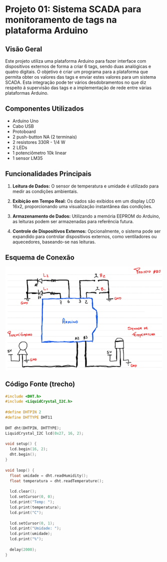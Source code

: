 # Projeto 01: Sistema SCADA para monitoramento de tags na plataforma Arduino

## Visão Geral

Este projeto utiliza uma plataforma Arduino para fazer interface com dispositivos externos de forma a criar 6 tags, sendo duas analógicas e quatro digitais. O objetivo é criar um programa para a plataforma que permita obter os valores das tags e enviar estes valores para um sistema SCADA.
Esta integração pode ter vários desdobramentos no que diz respeito á supervisão das tags e a implementação de rede entre várias plataformas Arduino.

## Componentes Utilizados

- Arduino Uno
- Cabo USB
- Protoboard
- 2 push-button NA (2 terminais)
- 2 resistores 330R - 1/4 W
- 2 LEDs
- 1 potenciômetro 10k linear
- 1 sensor LM35

## Funcionalidades Principais

1. **Leitura de Dados:** O sensor de temperatura e umidade é utilizado para medir as condições ambientais.

2. **Exibição em Tempo Real:** Os dados são exibidos em um display LCD 16x2, proporcionando uma visualização instantânea das condições.

3. **Armazenamento de Dados:** Utilizando a memória EEPROM do Arduino, as leituras podem ser armazenadas para referência futura.

4. **Controle de Dispositivos Externos:** Opcionalmente, o sistema pode ser expandido para controlar dispositivos externos, como ventiladores ou aquecedores, baseando-se nas leituras.

## Esquema de Conexão

![Esquema de Conexão](esquema_conexao.png)

## Código Fonte (trecho)

```cpp
#include <DHT.h>
#include <LiquidCrystal_I2C.h>

#define DHTPIN 2
#define DHTTYPE DHT11

DHT dht(DHTPIN, DHTTYPE);
LiquidCrystal_I2C lcd(0x27, 16, 2);

void setup() {
  lcd.begin(16, 2);
  dht.begin();
}

void loop() {
  float umidade = dht.readHumidity();
  float temperatura = dht.readTemperature();

  lcd.clear();
  lcd.setCursor(0, 0);
  lcd.print("Temp: ");
  lcd.print(temperatura);
  lcd.print("C");

  lcd.setCursor(0, 1);
  lcd.print("Umidade: ");
  lcd.print(umidade);
  lcd.print("%");

  delay(2000);
}
